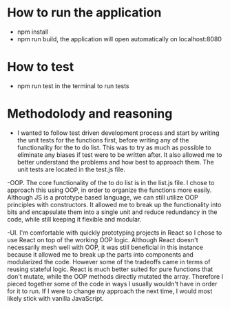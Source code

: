 
# How to run the application
- npm install 
- npm run build, the application will open automatically on localhost:8080


# How to test
- npm run test in the terminal to run tests


# Methodolody and reasoning 
- I wanted to follow test driven development process and start by writing the unit tests for the functions first, before writing any of the functionality for the to do list. This was to try as much as possible to eliminate any biases if test were to be written after. It also allowed me to better understand the problems and how best to approach them. The unit tests are located in the test.js file. 

-OOP. The core functionality of the to do list is in the list.js file. I chose to approach this using OOP, in order to organize the functions more easily. Although JS is a prototype based language, we can still utilize OOP principles with constructors. It allowed me to break up the functionality into bits and encapsulate them into a single unit and reduce redundancy in the code, while still keeping it flexible and modular.

-UI. I'm comfortable with quickly prototyping projects in React so I chose to use React on top of the working OOP logic. Although React doesn't necessarily mesh well with OOP, it was still beneficial in this instance because it allowed me to break up the parts into components and modularized the code. However some of the tradeoffs came in terms of reusing stateful logic. React is much better suited for pure functions that don't mutate, while the OOP methods directly mutated the array.  Therefore I pieced together some of the code in ways I usually wouldn't have in order for it to run. If I were to change my approach the next time, I would most likely stick with vanilla JavaScript.


